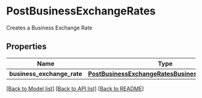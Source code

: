 # PostBusinessExchangeRates

Creates a Business Exchange Rate
## Properties
Name | Type | Description | Notes
------------ | ------------- | ------------- | -------------
**business_exchange_rate** | [**PostBusinessExchangeRatesBusinessExchangeRate**](PostBusinessExchangeRatesBusinessExchangeRate.md) |  | 

[[Back to Model list]](../README.md#documentation-for-models) [[Back to API list]](../README.md#documentation-for-api-endpoints) [[Back to README]](../README.md)


